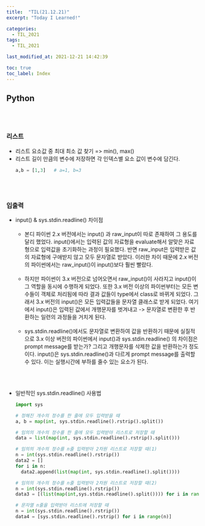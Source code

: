 ```yaml
---
title:  "TIL(21.12.21)"
excerpt: "Today I Learned!"

categories:
  - TIL_2021
tags:
  - TIL_2021

last_modified_at: 2021-12-21 14:42:39

toc: true
toc_label: Index
---
```


## Python

<br/><br/>

### 리스트
- 리스트 요소값 중 최대 최소 값 찾기 => min(), max()
- 리스트 길이 만큼의 변수에 저장하면 각 인덱스별 요소 값이 변수에 담긴다.
  ~~~python
  a,b = [1,3]   # a=1, b=3
  ~~~
<br/><br/>

### 입출력
- input() & sys.stdin.readline() 차이점
<br/><br/>
  - 본디 파이썬 2.x 버전에서는 input() 과 raw_input이 따로 존재하여 그 용도를 달리 했었다. input()에서는 입력된 값의 자료형을 evaluate해서 알맞은 자료형으로 입력값을 초기화하는 과정이 필요했다. 반면 raw_input은 입력받은 값의 자료형에 구애받지 않고 모두 문자열로 받았다. 이러한 차이 때문에 2.x 버전의 파이썬에서는 raw_input()이 input()보다 훨씬 빨랐다.
<br/><br/> 
  - 하지만 파이썬이 3.x 버전으로 넘어오면서 raw_input()이 사라지고 input()이 그 역할을 동시에 수행하게 되었다. 또한 3.x 버전 이상의 파이썬부터는 모든 변수들이 객체로 처리됨에 따라 결과 값들이 type에서 class로 바뀌게 되었다. 그래서 3.x 버전의 input()은 모든 입력값들을 문자열 클래스로 받게 되었다. 여기에서 input()은 입력된 값에서  개행문자를 벗겨내고 -> 문자열로 변환한 후 반환하는 일련의 과정들을 거치게 된다. 
<br/><br/>
  - sys.stdin.readline()에서도 문자열로 변환하여 값을 반환하기 때문에 실질적으로 3.x 이상 버전의 파이썬에서 input()과 sys.stdin.readline() 의 차이점은 prompt message를 받는가? 그리고 개행문자를 삭제한 값을 반환하는가 정도이다. input()은 sys.stdin.readline()과 다르게 prompt message를 출력할 수 있다. 이는 실행시간에 부하를 줄수 있는 요소가 된다.

<br/><br/>

- 일반적인 sys.stdin.readline() 사용법
  ~~~python
  import sys

  # 정해진 개수의 정수를 한 줄에 모두 입력받을 때
  a, b = map(int, sys.stdin.readline().rstrip().split())

  # 임의의 개수의 정수를 한 줄에 모두 입력받아 리스트로 저장할 때
  data = list(map(int, sys.stdin.readline().rstrip().split()))

  # 임의의 개수의 정수를 n줄 입력받아 2차원 리스트로 저장할 때(1)
  n = int(sys.stdin.readline().rstrip())
  data2 = []
  for i in n:
    data2.append(list(map(int, sys.stdin.readline().split())))
  
  # 임의의 개수의 정수를 n줄 입력받아 2차원 리스트로 저장할 때(2)
  n = int(sys.stdin.readline().rstrip())
  data3 = [(list(map(int,sys.stdin.readline().split()))) for i in range(n)]

  # 문자열 n줄을 입력받아 리스트에 저장할 때
  n = int(sys.stdin.readline().rstrip())
  data4 = [sys.stdin.readline().rstrip() for i in range(n)]
  ~~~




